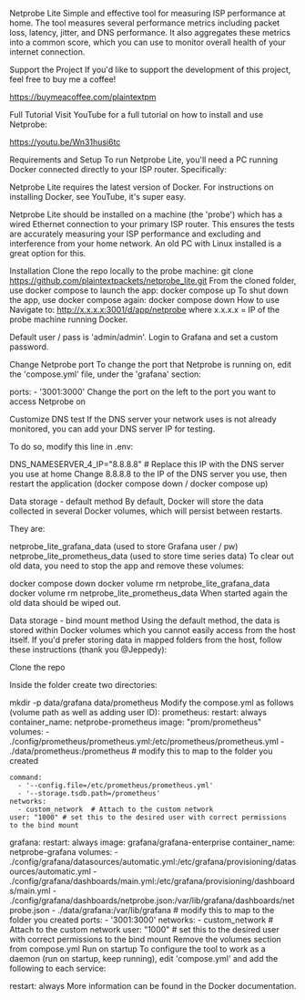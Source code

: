 Netprobe Lite
Simple and effective tool for measuring ISP performance at home. The tool measures several performance metrics including packet loss, latency, jitter, and DNS performance. It also aggregates these metrics into a common score, which you can use to monitor overall health of your internet connection.

Support the Project
If you'd like to support the development of this project, feel free to buy me a coffee!

https://buymeacoffee.com/plaintextpm

Full Tutorial
Visit YouTube for a full tutorial on how to install and use Netprobe:

https://youtu.be/Wn31husi6tc

Requirements and Setup
To run Netprobe Lite, you'll need a PC running Docker connected directly to your ISP router. Specifically:

Netprobe Lite requires the latest version of Docker. For instructions on installing Docker, see YouTube, it's super easy.

Netprobe Lite should be installed on a machine (the 'probe') which has a wired Ethernet connection to your primary ISP router. This ensures the tests are accurately measuring your ISP performance and excluding and interference from your home network. An old PC with Linux installed is a great option for this.

Installation
Clone the repo locally to the probe machine:
git clone https://github.com/plaintextpackets/netprobe_lite.git
From the cloned folder, use docker compose to launch the app:
docker compose up
To shut down the app, use docker compose again:
docker compose down
How to use
Navigate to: http://x.x.x.x:3001/d/app/netprobe where x.x.x.x = IP of the probe machine running Docker.

Default user / pass is 'admin/admin'. Login to Grafana and set a custom password.

Change Netprobe port
To change the port that Netprobe is running on, edit the 'compose.yml' file, under the 'grafana' section:

ports:
    - '3001:3000'
Change the port on the left to the port you want to access Netprobe on

Customize DNS test
If the DNS server your network uses is not already monitored, you can add your DNS server IP for testing.

To do so, modify this line in .env:

DNS_NAMESERVER_4_IP="8.8.8.8" # Replace this IP with the DNS server you use at home
Change 8.8.8.8 to the IP of the DNS server you use, then restart the application (docker compose down / docker compose up)

Data storage - default method
By default, Docker will store the data collected in several Docker volumes, which will persist between restarts.

They are:

netprobe_lite_grafana_data (used to store Grafana user / pw)
netprobe_lite_prometheus_data (used to store time series data)
To clear out old data, you need to stop the app and remove these volumes:

docker compose down
docker volume rm netprobe_lite_grafana_data
docker volume rm netprobe_lite_prometheus_data
When started again the old data should be wiped out.

Data storage - bind mount method
Using the default method, the data is stored within Docker volumes which you cannot easily access from the host itself. If you'd prefer storing data in mapped folders from the host, follow these instructions (thank you @Jeppedy):

Clone the repo

Inside the folder create two directories:

mkdir -p data/grafana data/prometheus 
Modify the compose.yml as follows (volume path as well as adding user ID):
  prometheus:
    restart: always
    container_name: netprobe-prometheus
    image: "prom/prometheus"
    volumes:
      - ./config/prometheus/prometheus.yml:/etc/prometheus/prometheus.yml
      - ./data/prometheus:/prometheus # modify this to map to the folder you created

    command:
      - '--config.file=/etc/prometheus/prometheus.yml'
      - '--storage.tsdb.path=/prometheus'
    networks:
      - custom_network  # Attach to the custom network
    user: "1000" # set this to the desired user with correct permissions to the bind mount

  grafana:
    restart: always
    image: grafana/grafana-enterprise
    container_name: netprobe-grafana
    volumes:
      - ./config/grafana/datasources/automatic.yml:/etc/grafana/provisioning/datasources/automatic.yml
      - ./config/grafana/dashboards/main.yml:/etc/grafana/provisioning/dashboards/main.yml
      - ./config/grafana/dashboards/netprobe.json:/var/lib/grafana/dashboards/netprobe.json
      - ./data/grafana:/var/lib/grafana  # modify this to map to the folder you created
    ports:
      - '3001:3000'
    networks:
      - custom_network  # Attach to the custom network
    user: "1000" # set this to the desired user with correct permissions to the bind mount
Remove the volumes section from compose.yml
Run on startup
To configure the tool to work as a daemon (run on startup, keep running), edit 'compose.yml' and add the following to each service:

restart: always
More information can be found in the Docker documentation.
